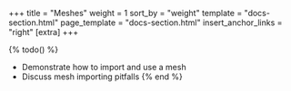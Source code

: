+++
title = "Meshes"
weight = 1
sort_by = "weight"
template = "docs-section.html"
page_template = "docs-section.html"
insert_anchor_links = "right"
[extra]
+++

{% todo() %}

* Demonstrate how to import and use a mesh
* Discuss mesh importing pitfalls
{% end %}
